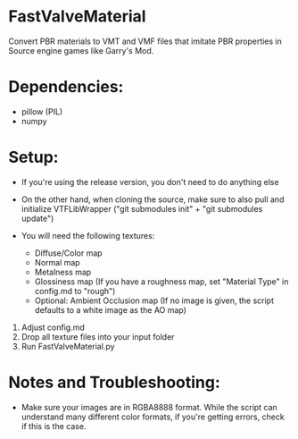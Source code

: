 # FastValveMaterial
Convert PBR materials to VMT and VMF files that imitate PBR properties in Source engine games like Garry's Mod.
# Dependencies:
- pillow (PIL)
- numpy
# Setup:
- If you're using the release version, you don't need to do anything else
- On the other hand, when cloning the source, make sure to also pull and initialize VTFLibWrapper ("git submodules init" + "git submodules update")

- You will need the following textures:
    - Diffuse/Color map
    - Normal map
    - Metalness map
    - Glossiness map (If you have a roughness map, set "Material Type" in config.md to "rough")
    - Optional: Ambient Occlusion map (If no image is given, the script defaults to a white image as the AO map)

1. Adjust config.md
2. Drop all texture files into your input folder
3. Run FastValveMaterial.py
# Notes and Troubleshooting:
- Make sure your images are in RGBA8888 format. While the script can understand many different color formats, if you're getting errors, check if this is the case.